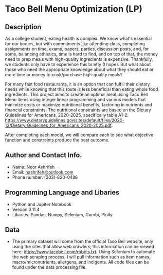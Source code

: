 # Taco Bell Menu Optimization (LP)

## Description 
As a college student, eating health is complex. We know what's essential for our bodies, but with commitments like attending class, completing assignments on time, exams, papers, parties, discussion posts, and, for some, balancing athletics, time is hard to find, and on top of that, the money need to prep meals with high-quality ingredients is expensive. Thankfully, we students only have to experience this briefly (I hope). But what about those who need the appropriate knowledge about what they should eat or more time or money to cook/purchase high-quality meals?

For many fast food restaurants, it is an option that can fulfill their dietary needs while knowing that this route is less beneficial than eating whole food ingredients. This project aims to create an optimal meal using Taco Bell Menu items using integer linear programming and various models that minimize costs or maximize nutritional benefits, factoring in nutrients and financial constraints. The nutritional constraints are based on the Dietary Guidelines for Americans, 2020-2025, specifically table A1-2: https://www.dietaryguidelines.gov/sites/default/files/2020-12/Dietary_Guidelines_for_Americans_2020-2025.pdf.

After completing each model, we will compare each to see what objective function and constraints produce the best outcome.


## Author and Contact Info.
- Name: Noor Ashrifeh
- Email: nashrifeh@outlook.com
- Phone number: (203)-820-0488

## Programming Language and Libaries
- Python and Jupiter Notebook
- Version 3.11.4
- Libaries: Pandas, Numpy, Selenium, Gurobi, Plotly

## Data
- The primary dataset will come from the official Taco Bell website, only using the sites that allow web crawlers; this information can be viewed here: https://www.tacobell.com/robots.txt. 
Using Selenium to automate the web scraping process, I will pull information such as item names, macro/micronutrients, allergens, and indigents. All code files can be found under the data processing file.
